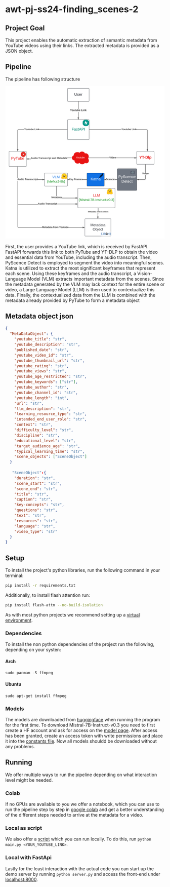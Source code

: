 # awt-pj-ss24-finding_scenes-2


## Project Goal

This project enables the automatic extraction of semantic metadata from YouTube videos using their links. The extracted metadata is provided as a JSON object.

## Pipeline

The pipeline has following structure

![alt text](./utils/assets/image.png)


First, the user provides a YouTube link, which is received by FastAPI. FastAPI forwards this link to both PyTube and YT-DLP to obtain the video and essential data from YouTube, including the audio transcript. Then, PyScence Detect is employed to segment the video into meaningful scenes. Katna is utilized to extract the most significant keyframes that represent each scene. Using these keyframes and the audio transcript, a Vision-Language Model (VLM) extracts important metadata from the scenes. Since the metadata generated by the VLM may lack context for the entire scene or video, a Large Language Model (LLM) is then used to contextualize this data. Finally, the contextualized data from the LLM is combined with the metadata already provided by PyTube to form a metadata object

## Metadata object json

```json
{
  "MetaDataObject": {
    "youtube_title": "str",
    "youtube_description": "str",
    "published_date": "str",
    "youtube_video_id": "str",
    "youtube_thumbnail_url": "str",
    "youtube_rating": "str",
    "youtube_views": "str",
    "youtube_age_restricted": "str",
    "youtube_keywords": ["str"],
    "youtube_author": "str",
    "youtube_channel_id": "str",
    "youtube_length": "int",
    "url": "str",
    "llm_description": "str",
    "learning_resource_type": "str",
    "intended_end_user_role": "str",
    "context": "str",
    "difficulty_level": "str",
    "discipline": "str",
    "educational_level": "str",
    "target_audience_age": "str",
    "typical_learning_time": "str",
    "scene_objects": ["SceneObject"]
  }

   "SceneObject":{
    "duration": "str",
    "scene_start": "str",
    "scene_end": "str",
    "title": "str",
    "caption": "str",
    "key-concepts": "str",
    "questions": "str",
    "text": "str",
    "resources": "str",
    "language": "str",
    "video_type": "str"
  }
}
```
## Setup


To install the project's python libraries, run the following command in your terminal:

```bash
pip install -r requirements.txt
```

Additionally, to install flash attention run:

```bash
pip install flash-attn --no-build-isolation
```

As with most python projects we recommend setting up a [virtual environment](https://docs.python.org/3/library/venv.html).

### Dependencies

To install the non python dependencies of the project run the following, depending on your systen:

#### Arch

`sudo pacman -S ffmpeg`

#### Ubuntu

`sudo apt-get install ffmpeg`

### Models

The models are downloaded from [huggingface](https://huggingface.co/) when running the program for the first time. To download Mistral-7B-Instruct-v0.3 you need to first create a HF account and ask for access on the [model page](https://huggingface.co/mistralai/Mistral-7B-Instruct-v0.3). After access has been granted, create an access token with write permissions and place it into the [constants file](./utils/constants.py). Now all models shouldd be downloaded without any problems. 

## Running

We offer multiple ways to run the pipeline depending on what interaction level might be needed.
### Colab

If no GPUs are available to you we offer a notebook, which you can use to run the pipeline step by step in [google colab](https://colab.research.google.com/github/vDawgg/awt-pj-ss24-finding_scenes-2/blob/main/colab_pipeline.ipynb) and get a better understanding of the different steps needed to arrive at the metadata for a video.
### Local as script
We also offer a [script](./main.py) which you can run locally. To do this, run ```python main.py <YOUR_YOUTUBE_LINK>```.

### Local with FastApi
Lastly for the least interaction with the actual code you can start up the demo server by running ```python server.py``` and access the front-end under [localhost:8000](http://localhost:8000).
